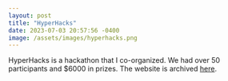 ```yaml
---
layout: post
title: "HyperHacks"
date: 2023-07-03 20:57:56 -0400
image: /assets/images/hyperhacks.png
---
```


HyperHacks is a hackathon that I co-organized. We had over 50 participants and $6000 in prizes. The website is archived [here](https://hyperhacks.itspedram.com/).
